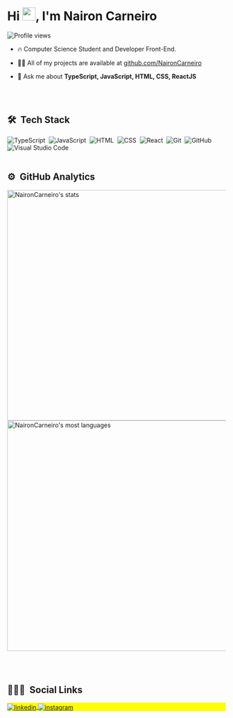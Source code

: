 
<h1 align="left">Hi <img src="https://raw.githubusercontent.com/kaueMarques/kaueMarques/master/hi.gif" width="30px">, I'm Nairon Carneiro</h1>
<p align="left"> <img src="https://komarev.com/ghpvc/?username=naironcarneiro&color=blue" alt="Profile views" /> </p>

- 🔥 Computer Science Student and Developer Front-End.

- 👨‍💻 All of my projects are available at [github.com/NaironCarneiro](https://github.com/NaironCarneiro)

- 💬 Ask me about **TypeScript, JavaScript, HTML, CSS, ReactJS**


<br><br>

## 🛠 &nbsp;Tech Stack

![TypeScript](https://img.shields.io/badge/-TypeScript-05122A?style=flat&logo=typescript)&nbsp;
![JavaScript](https://img.shields.io/badge/-JavaScript-05122A?style=flat&logo=javascript)&nbsp;
![HTML](https://img.shields.io/badge/-HTML-05122A?style=flat&logo=HTML5)&nbsp;
![CSS](https://img.shields.io/badge/-CSS-05122A?style=flat&logo=CSS3&logoColor=1572B6)&nbsp;
![React](https://img.shields.io/badge/-React.js-05122A?style=flat&logo=react.js)&nbsp;
![Git](https://img.shields.io/badge/-Git-05122A?style=flat&logo=git)&nbsp;
![GitHub](https://img.shields.io/badge/-GitHub-05122A?style=flat&logo=github)&nbsp;
![Visual Studio Code](https://img.shields.io/badge/-Visual%20Studio%20Code-05122A?style=flat&logo=visual-studio-code&logoColor=007ACC)&nbsp;
<br><br>

## ⚙️ &nbsp;GitHub Analytics

<p align="left">
<img width="530em" src="https://github-readme-stats.vercel.app/api?username=NaironCarneiro&show_icons=true&theme=tokyonight" alt="NaironCarneiro's stats"/>
<img width="530em" src="https://github-readme-stats.vercel.app/api/top-langs/?username=NaironCarneiro&layout=compact&theme=tokyonight" alt="NaironCarneiro's most languages"/>
</p>

<br><br>

## 👨🏽‍🦲 &nbsp;Social Links

<p align="left" style="background:yellow">
<a href="https://br.linkedin.com/in/nairon-santos-carneiro-7103a9157" target="_blank">
  <img align="center" src="https://img.shields.io/badge/-naironcarneiro-05122A?style=flat&logo=linkedin" alt="linkedin"/>
</a>
<a href="https://instagram.com/naironsant0s" target="_blank">
 <img align="center" src="https://img.shields.io/badge/-naironsantos-05122A?style=flat&logo=instagram" alt="instagram"/>
</a>

</p>
